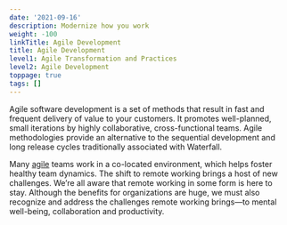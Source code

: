 ```yaml
---
date: '2021-09-16'
description: Modernize how you work
weight: -100
linkTitle: Agile Development
title: Agile Development
level1: Agile Transformation and Practices
level2: Agile Development
toppage: true
tags: []
---
```


Agile software development is a set of methods that result in fast and frequent delivery of value to your customers. It promotes well-planned, small iterations by highly collaborative, cross-functional teams. Agile methodologies provide an alternative to the sequential development and long release cycles traditionally associated with Waterfall.

Many [agile](https://tanzu.vmware.com/agile) teams work in a co-located environment, which helps foster healthy team dynamics. The shift to remote working brings a host of new challenges. We’re all aware that remote working in some form is here to stay. Although the benefits for organizations are huge, we must also recognize and address the challenges remote working brings—to mental well-being, collaboration and productivity.